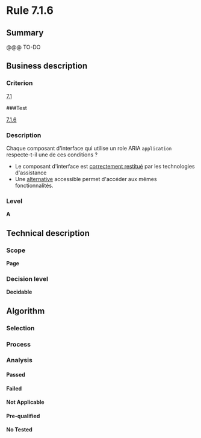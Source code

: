 # Rule 7.1.6

## Summary

@@@ TO-DO

## Business description

### Criterion

[7.1](http://references.modernisation.gouv.fr/referentiel-technique-0#crit-7-1)

###Test

[7.1.6](http://references.modernisation.gouv.fr/referentiel-technique-0#test-7.1.6)

### Description

Chaque composant d'interface qui utilise un role ARIA `application` respecte-t-il une de ces conditions ? 
 
 * Le composant d'interface est <a href="http://references.modernisation.gouv.fr/sites/default/files/RGAA3_RC2-1/glossaire.htm#mRestitutionCorrecte"></a><a href="http://references.modernisation.gouv.fr/sites/default/files/RGAA3_RC2-1/glossaire.htm#mRestitutionCorrecte">correctement restitu&eacute;</a> par les technologies d'assistance 
 * Une <a href="http://references.modernisation.gouv.fr/sites/default/files/RGAA3_RC2-1/glossaire.htm#mAltScript">alternative</a> accessible permet d'acc&eacute;der aux m&ecirc;mes fonctionnalit&eacute;s. 


### Level

**A**

## Technical description

### Scope

**Page**

### Decision level

**Decidable**

## Algorithm

### Selection

### Process

### Analysis

#### Passed

#### Failed

#### Not Applicable

#### Pre-qualified

#### No Tested 






